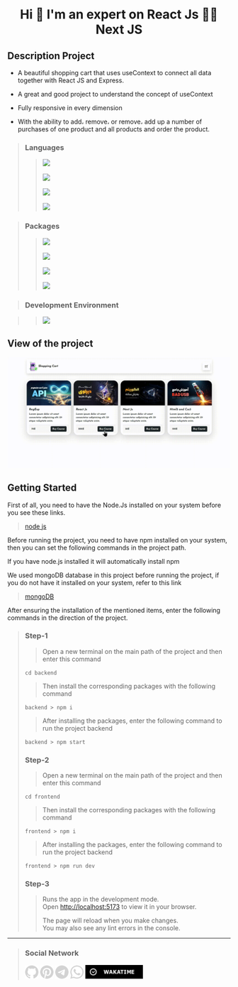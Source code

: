 # <p align="center">Hi 👋 I'm an expert on React Js 👨‍💻 Next JS</p>

## Description Project
- A beautiful shopping cart that uses useContext to connect all data together with React JS and Express.
  
- A great and good project to understand the concept of useContext
  
- Fully responsive in every dimension
  
- With the ability to add، remove، or remove، add up a number of purchases of one product and all products and order the product.

>### Languages
>> ![](https://readme-typing-svg.demolab.com?font=Fira+Code&size=16&duration=1500&pause=5000&color=5BCAF7&random=false&width=100&height=25&lines=React+Js)
>>
>> ![](https://readme-typing-svg.demolab.com?font=Fira+Code&size=16&duration=1500&pause=5000&color=F77F1A&random=false&width=55&height=25&lines=Html5)
>> 
>> ![](https://readme-typing-svg.demolab.com?font=Fira+Code&size=16&duration=1500&pause=5000&color=5BCAF7&random=false&width=55&height=25&lines=Css3)
>> 
>> ![](https://readme-typing-svg.demolab.com?font=Fira+Code&size=16&duration=1500&pause=5000&color=FAFF09&random=false&width=100&height=25&lines=JavaScript)

>### Packages
>> ![](https://readme-typing-svg.demolab.com?font=Fira+Code&size=16&duration=1500&pause=5000&color=CB58F7FF&random=false&width=150&height=25&lines=Bootstrap)
>> 
>> ![](https://readme-typing-svg.demolab.com?font=Fira+Code&size=16&duration=1500&pause=5000&color=skyblue&random=false&width=150&height=25&lines=React+Icons)
>> 
>> ![](https://readme-typing-svg.demolab.com?font=Fira+Code&size=16&duration=1500&pause=5000&color=702CF6&random=false&width=150&height=25&lines=React+BootStrap)
>> 
>> ![](https://readme-typing-svg.demolab.com?font=Fira+Code&size=16&duration=1500&pause=5000&color=F77F1A&random=false&width=150&height=25&lines=React+Router-Dom)

>### Development Environment

>> ![](https://readme-typing-svg.demolab.com?font=Fira+Code&size=16&duration=1500&pause=5000&color=FFD32B&random=false&width=150&height=25&lines=Vite)

## View of the project

<img src="./View/shpping-cart.gif" alt="view" width="800px">

## Getting Started

First of all, you need to have the Node.Js installed on your system before you see these links. 

>[node js](https://nodejs.org/en/download)

Before running the project, you need to have npm installed on your system, then you can set the following commands in the project path.

If you have node.js installed it will automatically install npm

We used mongoDB database in this project before running the project, if you do not have it installed on your system, refer to this link 
> [mongoDB](https://www.mongodb.com/try/download/compass)

After ensuring the installation of the mentioned items, enter the following commands in the direction of the project.

>### Step-1
>>
>>Open a new terminal on the main path of the project and then enter this command
>>
>```
> cd backend
>```
>>
>>Then install the corresponding packages with the following command
>>
>```
> backend > npm i
>```
>>
>>After installing the packages, enter the following command to run the project backend
>>
>```
> backend > npm start
>```
>>
>### Step-2
>>
>>Open a new terminal on the main path of the project and then enter this command
>>
>```
> cd frontend
>```
>>
>>Then install the corresponding packages with the following command
>>
>```
> frontend > npm i
>```
>>
>>After installing the packages, enter the following command to run the project backend
>>
>```
> frontend > npm run dev
>```
>>
>### Step-3
>>
>>Runs the app in the development mode.\
>>Open [http://localhost:5173](http://localhost:5173) to view it in your browser.
>>
>>The page will reload when you make changes.\
>>You may also see any lint errors in the console.
>>
___
>### Social Network
> [<img src="./ImageSocialMedia/github.png" width="30">](https://github.com/khadem-mh)
> [<img src="./ImageSocialMedia/pintrest.png" width="30">](https://pinterest.com/khadem_mh)
> [<img src="./ImageSocialMedia/telegram.png" width="30">](https://t.me/mhkhadem)
> [<img src="./ImageSocialMedia/whatsapp.png" width="30">](https://wa.me/989031335939)
> [<img src="./ImageSocialMedia/wakatimesvg.png" width="130">](https://wakatime.com/@khadem_mh)
